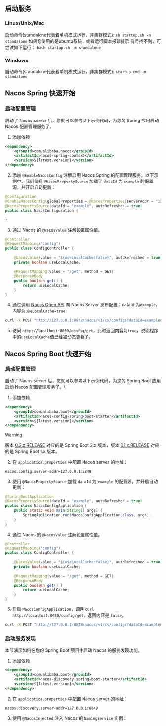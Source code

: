 ## 启动服务
### Linux/Unix/Mac
启动命令(standalone代表着单机模式运行，非集群模式):
`sh startup.sh -m standalone`
如果您使用的是ubuntu系统，或者运行脚本报错提示 符号找不到，可尝试如下运行：
`bash startup.sh -m standalone`

### Windows
启动命令(standalone代表着单机模式运行，非集群模式):
`startup.cmd -m standalone`

## Nacos Spring 快速开始
### 启动配置管理
启动了 Nacos server 后，您就可以参考以下示例代码，为您的 Spring 应用启动 Nacos 配置管理服务了。
1. 添加依赖
```xml
<dependency>  
    <groupId>com.alibaba.nacos</groupId>  
    <artifactId>nacos-spring-context</artifactId>  
    <version>${latest.version}</version>  
</dependency>
```

2. 添加 `@EnableNacosConfig` 注解启用 Nacos Spring 的配置管理服务。以下示例中，我们使用 `@NacosPropertySource` 加载了 `dataId` 为 `example` 的配置源，并开启自动更新：

```java
@Configuration  
@EnableNacosConfig(globalProperties = @NacosProperties(serverAddr = "127.0.0.1:8848"))  
@NacosPropertySource(dataId = "example", autoRefreshed = true)  
public class NacosConfiguration {  
  
}
```

3. 通过 Nacos 的 `@NacosValue` 注解设置属性值。
```java
@Controller  
@RequestMapping("config")  
public class ConfigController {  
  
    @NacosValue(value = "${useLocalCache:false}", autoRefreshed = true)  
    private boolean useLocalCache;  
  
    @RequestMapping(value = "/get", method = GET)  
    @ResponseBody  
    public boolean get() {  
        return useLocalCache;  
    }  
}
```

4. 通过调用 [Nacos Open API](https://nacos.io/zh-cn/docs/open-api.html) 向 Nacos Server 发布配置：dataId 为`example`，内容为`useLocalCache=true`
```bash
curl -X POST "http://127.0.0.1:8848/nacos/v1/cs/configs?dataId=example&group=DEFAULT_GROUP&content=useLocalCache=true"
```

5. 访问 `http://localhost:8080/config/get`，此时返回内容为`true`，说明程序中的`useLocalCache`值已经被动态更新了。

## Nacos Spring Boot 快速开始
### 启动配置管理
启动了 Nacos server 后，您就可以参考以下示例代码，为您的 Spring Boot 应用启动 Nacos 配置管理服务了。\
1. 添加依赖
```xml
<dependency>  
    <groupId>com.alibaba.boot</groupId>  
    <artifactId>nacos-config-spring-boot-starter</artifactId>  
    <version>${latest.version}</version>  
</dependency>
```

> [!warning] 
> 版本 [0.2.x.RELEASE](https://mvnrepository.com/artifact/com.alibaba.boot/nacos-config-spring-boot-starter) 对应的是 Spring Boot 2.x 版本，版本 [0.1.x.RELEASE](https://mvnrepository.com/artifact/com.alibaba.boot/nacos-config-spring-boot-starter) 对应的是 Spring Boot 1.x 版本。

2. 在 `application.properties` 中配置 Nacos server 的地址：
```properties
nacos.config.server-addr=127.0.0.1:8848
```

3. 使用 `@NacosPropertySource` 加载 `dataId` 为 `example` 的配置源，并开启自动更新：
```java
@SpringBootApplication  
@NacosPropertySource(dataId = "example", autoRefreshed = true)  
public class NacosConfigApplication {  
    public static void main(String[] args) {  
        SpringApplication.run(NacosConfigApplication.class, args);  
    }  
}
```

4. 通过 Nacos 的 `@NacosValue` 注解设置属性值。
```java
@Controller  
@RequestMapping("config")  
public class ConfigController {  
  
    @NacosValue(value = "${useLocalCache:false}", autoRefreshed = true)  
    private boolean useLocalCache;  
  
    @RequestMapping(value = "/get", method = GET)  
    @ResponseBody  
    public boolean get() {  
        return useLocalCache;  
    }  
}
```

5. 启动 `NacosConfigApplication`，调用 `curl http://localhost:8080/config/get`，返回内容是 `false`。
```bash
curl -X POST "http://127.0.0.1:8848/nacos/v1/cs/configs?dataId=example&group=DEFAULT_GROUP&content=useLocalCache=true"
```

### 启动服务发现
本节演示如何在您的 Spring Boot 项目中启动 Nacos 的服务发现功能。

1. 添加依赖
```xml
<dependency>  
    <groupId>com.alibaba.boot</groupId>  
    <artifactId>nacos-discovery-spring-boot-starter</artifactId>  
    <version>${latest.version}</version>  
</dependency>
```

2. 在 `application.properties` 中配置 Nacos server 的地址：
```properties
nacos.discovery.server-addr=127.0.0.1:8848
```

3. 使用 `@NacosInjected` 注入 Nacos 的 `NamingService` 实例：